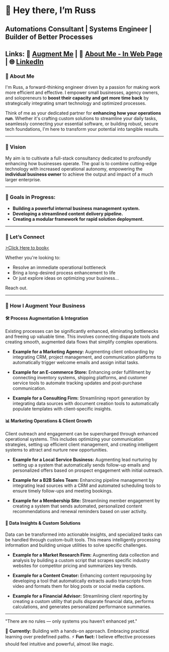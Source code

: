 # 👋 Hey there, I’m Russ

**Automations Consultant | Systems Engineer | Builder of Better Processes**  
---
 **Links:** 🚀 [Augment Me](https://russ-bytes.github.io/augment/) | 💼 [About Me - In Web Page](https://russ-bytes.github.io/Profile/) | 🌐 [LinkedIn](https://www.linkedin.com/in/russel-van-niekerk-a3321423/)
---

### 🧠 About Me

I'm Russ, a forward-thinking engineer driven by a passion for making work more efficient and effective. I empower small businesses, agency owners, and solopreneurs to **boost their capacity and get more time back** by strategically integrating smart technology and optimized processes.

Think of me as your dedicated partner for **enhancing how your operations run**. Whether it's crafting custom solutions to streamline your daily tasks, seamlessly connecting your essential software, or building robust, secure tech foundations, I'm here to transform your potential into tangible results.

---

### 🧭 Vision

My aim is to cultivate a full-stack consultancy dedicated to profoundly enhancing how businesses operate. The goal is to combine cutting-edge technology with increased operational autonomy, empowering the **individual business owner** to achieve the output and impact of a much larger enterprise.

---

### 🎯 Goals in Progress:

* **Building a powerful internal business management system.**
* **Developing a streamlined content delivery pipeline.**
* **Creating a modular framework for rapid solution deployment.**

---

### 💬 Let’s Connect
[>Click Here to book<](https://cal.com/russvn/aiaudit)

Whether you're looking to:

* Resolve an immediate operational bottleneck
* Bring a long-desired process enhancement to life
* Or just explore ideas on optimizing your business...

Reach out.

---

### 🔧 How I Augment Your Business

#### 🛠️ Process Augmentation & Integration

Existing processes can be significantly enhanced, eliminating bottlenecks and freeing up valuable time. This involves connecting disparate tools and creating smooth, augmented data flows that simplify complex operations.


* **Example for a Marketing Agency:** Augmenting client onboarding by integrating CRM, project management, and communication platforms to automatically trigger welcome emails and assign initial tasks.
  
* **Example for an E-commerce Store:** Enhancing order fulfillment by connecting inventory systems, shipping platforms, and customer service tools to automate tracking updates and post-purchase communication.
  
* **Example for a Consulting Firm:** Streamlining report generation by integrating data sources with document creation tools to automatically populate templates with client-specific insights.



#### 📊 Marketing Operations & Client Growth

Client outreach and engagement can be supercharged through enhanced operational systems. This includes optimizing your communication strategies, setting up efficient client management, and creating intelligent systems to attract and nurture new opportunities.

* **Example for a Local Service Business:** Augmenting lead nurturing by setting up a system that automatically sends follow-up emails and personalized offers based on prospect engagement with initial outreach.

* **Example for a B2B Sales Team:** Enhancing pipeline management by integrating lead sources with a CRM and automated scheduling tools to ensure timely follow-ups and meeting bookings.
  
* **Example for a Membership Site:** Streamlining member engagement by creating a system that sends automated, personalized content recommendations and renewal reminders based on user activity.



#### 🧪 Data Insights & Custom Solutions

Data can be transformed into actionable insights, and specialized tasks can be handled through custom-built tools. This means intelligently processing information and building unique utilities to solve specific challenges.

* **Example for a Market Research Firm:** Augmenting data collection and analysis by building a custom script that scrapes specific industry websites for competitor pricing and summarizes key trends.
  
* **Example for a Content Creator:** Enhancing content repurposing by developing a tool that automatically extracts audio transcripts from video and formats them for blog posts or social media captions.
  
* **Example for a Financial Advisor:** Streamlining client reporting by creating a custom utility that pulls disparate financial data, performs calculations, and generates personalized performance summaries.

---

"There are no rules — only systems you haven’t enhanced yet."

👀 **Currently:** Building with a hands-on approach. Embracing practical learning over predefined paths.
⚡ **Fun fact:** I believe effective processes should feel intuitive and powerful, almost like magic.
